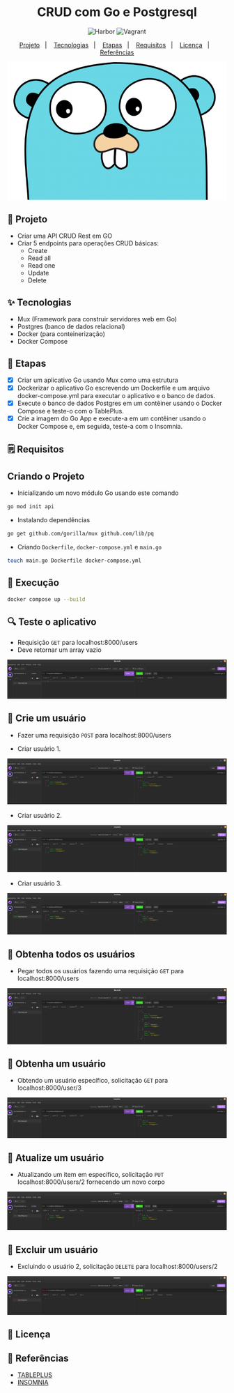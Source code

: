 <h1 align="center">CRUD com Go e Postgresql </h1>

<p align="center">
  <img alt="Harbor" src="https://img.shields.io/static/v1?label=Go&message=Api&color=8257E5&labelColor=000000"  />
  <img alt="Vagrant" src="https://img.shields.io/static/v1?label=Database&message=Postgresql&color=8257E5&labelColor=000000"  />
</p>

<p align="center">
  <a href="#-projeto">Projeto</a>&nbsp;&nbsp;&nbsp;|&nbsp;&nbsp;&nbsp;
  <a href="#-tecnologias">Tecnologias</a>&nbsp;&nbsp;&nbsp;|&nbsp;&nbsp;&nbsp;
  <a href="#-etapas">Etapas</a>&nbsp;&nbsp;&nbsp;|&nbsp;&nbsp;&nbsp;
  <a href="#-requisitos">Requisitos</a>&nbsp;&nbsp;&nbsp;|&nbsp;&nbsp;&nbsp;
  <a href="#-licença">Licença</a>&nbsp;&nbsp;&nbsp;|&nbsp;&nbsp;&nbsp;
  <a href="#-referências">Referências</a>
</p>

<p align="center">
  <img alt="Spring" src="images/go.png">
</p>

## 🌱 Projeto

- Criar uma API CRUD Rest em GO
- Criar 5 endpoints para operações CRUD básicas:
    - Create
    - Read all
    - Read one
    - Update
    - Delete

## ✨ Tecnologias

- Mux (Framework para construir servidores web em Go)
- Postgres (banco de dados relacional)
- Docker (para conteinerização)
- Docker Compose

## 🚀 Etapas

- [x] Criar um aplicativo Go usando Mux como uma estrutura
- [x] Dockerizar o aplicativo Go escrevendo um Dockerfile e um arquivo docker-compose.yml para executar o aplicativo e o banco de dados.
- [x] Execute o banco de dados Postgres em um contêiner usando o Docker Compose e teste-o com o TablePlus.
- [x] Crie a imagem do Go App e execute-a em um contêiner usando o Docker Compose e, em seguida, teste-a com o Insomnia.

## 🗒 Requisitos

## Criando o Projeto

- Inicializando um novo módulo Go usando este comando

```bash
go mod init api
```

- Instalando dependências

```bash
go get github.com/gorilla/mux github.com/lib/pq
```

- Criando `Dockerfile`, `docker-compose.yml` e `main.go`

```bash
touch main.go Dockerfile docker-compose.yml
```


## 🚀 Execução

```bash
docker compose up --build
```

## 🔍 Teste o aplicativo

- Requisição `GET` para localhost:8000/users
- Deve retornar um array vazio

<p align="center">
  <img alt="Spring" src="images/crud1.png">
</p>

## 📝 Crie um usuário

- Fazer uma requisição `POST` para localhost:8000/users

- Criar usuário 1.

<p align="center">
  <img alt="Spring" src="images/crud2.png">
</p>

- Criar usuário 2.

<p align="center">
  <img alt="Spring" src="images/crud3.png">
</p>

- Criar usuário 3.

<p align="center">
  <img alt="Spring" src="images/crud4.png">
</p>

## 📝 Obtenha todos os usuários

- Pegar todos os usuários fazendo uma requisição `GET` para localhost:8000/users

<p align="center">
  <img alt="Spring" src="images/crud5.png">
</p>

## 📝 Obtenha um usuário

- Obtendo um usuário específico, solicitação `GET` para localhost:8000/user/3

<p align="center">
  <img alt="Spring" src="images/crud6.png">
</p>

## 📝 Atualize um usuário

- Atualizando um item em específico, solicitação `PUT` localhost:8000/users/2 fornecendo um novo corpo

<p align="center">
  <img alt="Spring" src="images/crud7.png">
</p>

## 📝 Excluir um usuário

- Excluindo o usuário 2, solicitação `DELETE` para localhost:8000/users/2

<p align="center">
  <img alt="Spring" src="images/crud8.png">
</p>


## 📄 Licença

## 🙇 Referências

- [TABLEPLUS](https://tableplus.com/blog/2019/10/tableplus-linux-installation.html)
- [INSOMNIA](https://insomnia.rest/download)